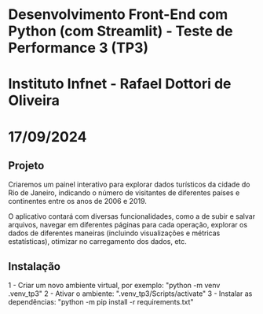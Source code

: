 # Desenvolvimento Front-End com Python (com Streamlit) - Teste de Performance 3 (TP3)
# Instituto Infnet - Rafael Dottori de Oliveira
# 17/09/2024

## Projeto
Criaremos um painel interativo para explorar dados turísticos da cidade do Rio de Janeiro, indicando o número de visitantes de diferentes países e continentes entre os anos de 2006 e 2019.

O aplicativo contará com diversas funcionalidades, como a de subir e salvar arquivos, navegar em diferentes páginas para cada operação, explorar os dados de diferentes maneiras (incluindo visualizações e métricas estatísticas), otimizar no carregamento dos dados, etc.

## Instalação

1 - Criar um novo ambiente virtual, por exemplo: "python -m venv .venv_tp3"
2 - Ativar o ambiente: ".venv_tp3/Scripts/activate"
3 - Instalar as dependências: "python -m pip install -r requirements.txt"
